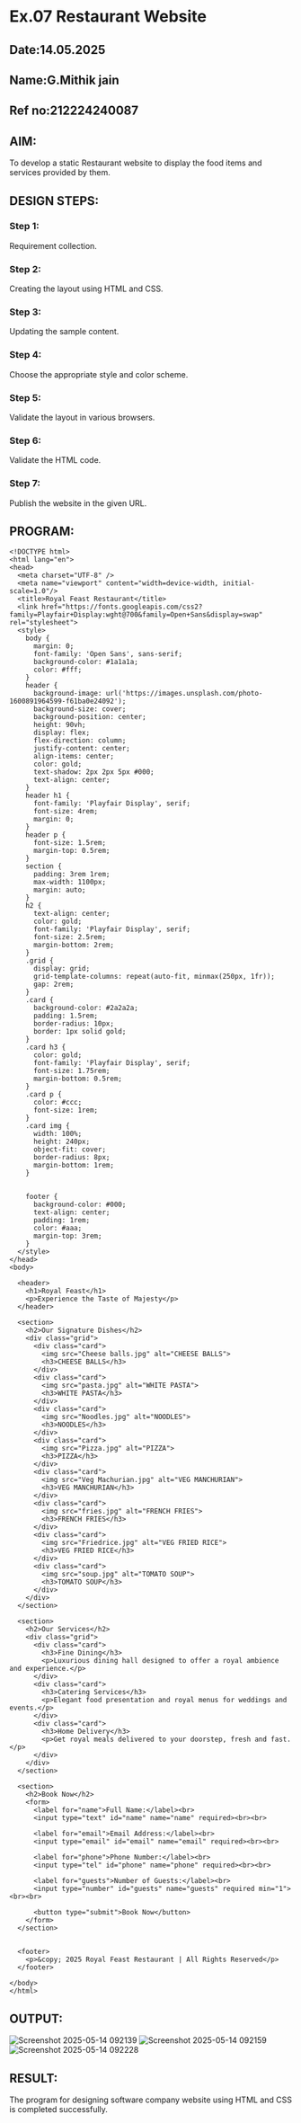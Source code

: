 # Ex.07 Restaurant Website
## Date:14.05.2025
## Name:G.Mithik jain
## Ref no:212224240087

## AIM:
To develop a static Restaurant website to display the food items and services provided by them.

## DESIGN STEPS:

### Step 1:
Requirement collection.

### Step 2:
Creating the layout using HTML and CSS.

### Step 3:
Updating the sample content.

### Step 4:
Choose the appropriate style and color scheme.

### Step 5:
Validate the layout in various browsers.

### Step 6:
Validate the HTML code.

### Step 7:
Publish the website in the given URL.

## PROGRAM:
```
<!DOCTYPE html>
<html lang="en">
<head>
  <meta charset="UTF-8" />
  <meta name="viewport" content="width=device-width, initial-scale=1.0"/>
  <title>Royal Feast Restaurant</title>
  <link href="https://fonts.googleapis.com/css2?family=Playfair+Display:wght@700&family=Open+Sans&display=swap" rel="stylesheet">
  <style>
    body {
      margin: 0;
      font-family: 'Open Sans', sans-serif;
      background-color: #1a1a1a;
      color: #fff;
    }
    header {
      background-image: url('https://images.unsplash.com/photo-1600891964599-f61ba0e24092');
      background-size: cover;
      background-position: center;
      height: 90vh;
      display: flex;
      flex-direction: column;
      justify-content: center;
      align-items: center;
      color: gold;
      text-shadow: 2px 2px 5px #000;
      text-align: center;
    }
    header h1 {
      font-family: 'Playfair Display', serif;
      font-size: 4rem;
      margin: 0;
    }
    header p {
      font-size: 1.5rem;
      margin-top: 0.5rem;
    }
    section {
      padding: 3rem 1rem;
      max-width: 1100px;
      margin: auto;
    }
    h2 {
      text-align: center;
      color: gold;
      font-family: 'Playfair Display', serif;
      font-size: 2.5rem;
      margin-bottom: 2rem;
    }
    .grid {
      display: grid;
      grid-template-columns: repeat(auto-fit, minmax(250px, 1fr));
      gap: 2rem;
    }
    .card {
      background-color: #2a2a2a;
      padding: 1.5rem;
      border-radius: 10px;
      border: 1px solid gold;
    }
    .card h3 {
      color: gold;
      font-family: 'Playfair Display', serif;
      font-size: 1.75rem;
      margin-bottom: 0.5rem;
    }
    .card p {
      color: #ccc;
      font-size: 1rem;
    }
    .card img {
      width: 100%;
      height: 240px;
      object-fit: cover;
      border-radius: 8px;
      margin-bottom: 1rem;
    }
    

    footer {
      background-color: #000;
      text-align: center;
      padding: 1rem;
      color: #aaa;
      margin-top: 3rem;
    }
  </style>
</head>
<body>

  <header>
    <h1>Royal Feast</h1>
    <p>Experience the Taste of Majesty</p>
  </header>

  <section>
    <h2>Our Signature Dishes</h2>
    <div class="grid">
      <div class="card">
        <img src="Cheese balls.jpg" alt="CHEESE BALLS">
        <h3>CHEESE BALLS</h3>
      </div>
      <div class="card">
        <img src="pasta.jpg" alt="WHITE PASTA">
        <h3>WHITE PASTA</h3>
      </div>
      <div class="card">
        <img src="Noodles.jpg" alt="NOODLES">
        <h3>NOODLES</h3>
      </div>
      <div class="card">
        <img src="Pizza.jpg" alt="PIZZA">
        <h3>PIZZA</h3>
      </div>
      <div class="card">
        <img src="Veg Machurian.jpg" alt="VEG MANCHURIAN">
        <h3>VEG MANCHURIAN</h3>
      </div>
      <div class="card">
        <img src="fries.jpg" alt="FRENCH FRIES">
        <h3>FRENCH FRIES</h3>
      </div>
      <div class="card">
        <img src="Friedrice.jpg" alt="VEG FRIED RICE">
        <h3>VEG FRIED RICE</h3>
      </div>
      <div class="card">
        <img src="soup.jpg" alt="TOMATO SOUP">
        <h3>TOMATO SOUP</h3>
      </div>
    </div>
  </section>

  <section>
    <h2>Our Services</h2>
    <div class="grid">
      <div class="card">
        <h3>Fine Dining</h3>
        <p>Luxurious dining hall designed to offer a royal ambience and experience.</p>
      </div>
      <div class="card">
        <h3>Catering Services</h3>
        <p>Elegant food presentation and royal menus for weddings and events.</p>
      </div>
      <div class="card">
        <h3>Home Delivery</h3>
        <p>Get royal meals delivered to your doorstep, fresh and fast.</p>
      </div>
    </div>
  </section>
  
  <section>
    <h2>Book Now</h2>
    <form>
      <label for="name">Full Name:</label><br>
      <input type="text" id="name" name="name" required><br><br>

      <label for="email">Email Address:</label><br>
      <input type="email" id="email" name="email" required><br><br>

      <label for="phone">Phone Number:</label><br>
      <input type="tel" id="phone" name="phone" required><br><br>

      <label for="guests">Number of Guests:</label><br>
      <input type="number" id="guests" name="guests" required min="1"><br><br>

      <button type="submit">Book Now</button>
    </form>
  </section>


  <footer>
    <p>&copy; 2025 Royal Feast Restaurant | All Rights Reserved</p>
  </footer>

</body>
</html>

```


## OUTPUT:
![Screenshot 2025-05-14 092139](https://github.com/user-attachments/assets/32931eaf-90c3-4471-9b27-c3f3502b9d26)
![Screenshot 2025-05-14 092159](https://github.com/user-attachments/assets/dc93ee5c-57be-41a5-909c-47867ae300f6)
![Screenshot 2025-05-14 092228](https://github.com/user-attachments/assets/f602eadb-0f95-4aa5-9b4d-48ee3cc9c791)




## RESULT:
The program for designing software company website using HTML and CSS is completed successfully.
